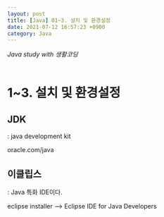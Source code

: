 ```yaml
---
layout: post
title: [Java] 01~3. 설치 및 환경설정
date: 2021-07-12 16:57:23 +0900
category: Java
---
```


*Java study with 생활코딩*
<br/>
<br/>
# 1~3. 설치 및 환경설정

##	JDK 

: java development kit

oracle.com/java


## 이클립스

: Java 특화 IDE이다. 

eclipse installer —> Eclipse IDE for Java Developers
